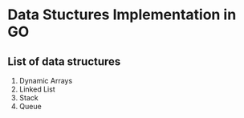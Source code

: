 # Data Stuctures Implementation in GO
## List of data structures
1. Dynamic Arrays
2. Linked List
3. Stack
4. Queue

